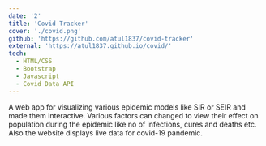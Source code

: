 ```yaml
---
date: '2'
title: 'Covid Tracker'
cover: './covid.png'
github: 'https://github.com/atul1837/covid-tracker'
external: 'https://atul1837.github.io/covid/'
tech:
  - HTML/CSS
  - Bootstrap
  - Javascript
  - Covid Data API
---
```


A web app for visualizing various epidemic models like SIR or SEIR and made them interactive. Various factors can changed to view their effect on population during the epidemic like no of infections, cures and deaths etc.
Also the website displays live data for covid-19 pandemic.
